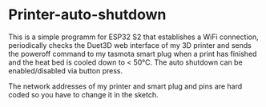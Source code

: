 Printer-auto-shutdown
=====================

This is a simple programm for ESP32 S2 that establishes a WiFi connection, periodically checks the Duet3D web interface of my 3D printer and sends the poweroff command to my tasmota smart plug when a print has finished and the heat bed is cooled down to < 50°C. The auto shutdown can be enabled/disabled via button press.

The network addresses of my printer and smart plug and pins are hard coded so you have to change it in the sketch.